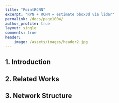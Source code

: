 ```yaml
---
title: "PointRCNN"
excerpt: "RPN + RCNN = estimate bbox3d via lidar"
permalink: /docs/page1004/
author_profile: true
layout: single
comments: true
header:
    image: /assets/images/header2.jpg
---
```

## 1. Introduction

## 2. Related Works

## 3. Network Structure